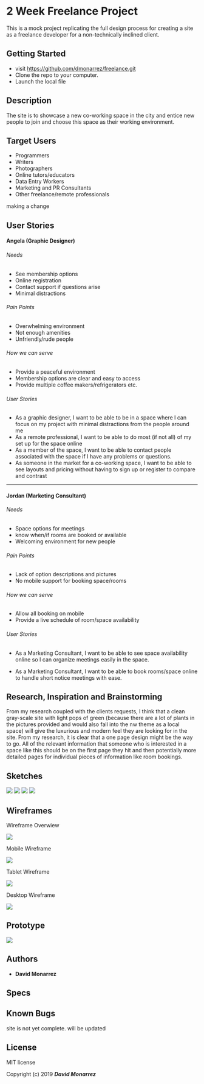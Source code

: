# 2 Week Freelance Project

This is a mock project replicating the full design process for creating a site as a freelance developer for a non-technically inclined client.

## Getting Started

* visit https://github.com/dmonarrez/freelance.git
* Clone the repo to your computer.
* Launch the local file

## Description

The site is to showcase a new co-working space in the city and entice new people to join and choose this space as their working environment.

## Target Users

* Programmers
* Writers
* Photographers
* Online tutors/educators
* Data Entry Workers
* Marketing and PR Consultants
* Other freelance/remote professionals


making a change

## User Stories

#### Angela (Graphic Designer)

###### Needs
* See membership options
* Online registration
* Contact support if questions arise
* Minimal distractions

###### Pain Points
* Overwhelming environment
* Not enough amenities
* Unfriendly/rude people

###### How we can serve
* Provide a peaceful environment
* Membership options are clear and easy to access
* Provide multiple coffee makers/refrigerators etc.

###### User Stories

* As a graphic designer, I want to be able to be in a space where I can focus on my project with minimal distractions from the people around me
* As a remote professional, I want to be able to do most (if not all) of my set up for the space online
* As a member of the space, I want to be able to contact people associated with the space if I have any problems or questions.
* As someone in the market for a co-working space, I want to be able to see layouts and pricing without having to sign up or register to compare and contrast

<hr>

#### Jordan (Marketing Consultant)

###### Needs
* Space options for meetings
* know when/if rooms are booked or available
* Welcoming environment for new people

###### Pain Points
* Lack of option descriptions and pictures
* No mobile support for booking space/rooms

###### How we can serve
* Allow all booking on mobile
* Provide a live schedule of room/space availability

###### User Stories

* As a Marketing Consultant, I want to be able to see space availability online so I can organize meetings easily in the space.

* As a Marketing Consultant, I want to be able to book rooms/space online to handle short notice meetings with ease.

## Research, Inspiration and Brainstorming

From my research coupled with the clients requests, I think that a clean gray-scale site with light pops of green (because there are a lot of plants in the pictures provided and would also fall into the nw theme as a local space) will give the luxurious and modern feel they are looking for in the site. From my research, it is clear that a one page design might be the way to go. All of the relevant information that someone who is interested in a space like this should be on the first page they hit and then potentially more detailed pages for individual pieces of information like room bookings.

## Sketches

![](./src/assets/img/IMG_0023.jpg)
![](./src/assets/img/IMG_0024.jpg)
![](./src/assets/img/IMG_0025.jpg)
![](./src/assets/img/IMG_0026.jpg)

## Wireframes
Wireframe Overwiew

![](./src/assets/img/all-wireframes.png)

Mobile Wireframe

![](./src/assets/img/mobile-wireframe.png)

Tablet Wireframe

![](./src/assets/img/tablet-wireframe.png)

Desktop Wireframe

![](./src/assets/img/desktop-wireframe.png)


## Prototype

![](./src/assets/img/mobile-prototype.png)

## Authors

* **David Monarrez**

## Specs

<!-- Specification | Input | Output
------------- | ----- | ------
The site will resize based on the size of the viewport | viewport is less than 100px wide | pictures change from 4 in a row to 2 in a row -->


## Known Bugs

site is not yet complete. will be updated

## License

MIT license

Copyright (c) 2019 **_David Monarrez_**
